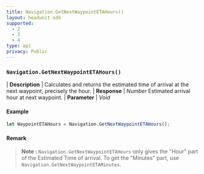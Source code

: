 ```yaml
---
title: Navigation.GetNextWaypointETAHours()
layout: headunit-sdk
supported:
  - 2
  - 3
  - 4
type: api
privacy: Public
---
```


### `Navigation.GetNextWaypointETAHours()`

| **Description** | Calculates and returns the estimated time of arrival at the next waypoint, precisely the hour.
| **Response** | *Number*  Estimated arrival hour at next waypoint.
| **Parameter**   | *Void*

#### Example

```javascript
let WaypointETAHours = Navigation.GetNextWaypointETAHours();
```

#### Remark

>**Note :** `Navigation.GetNextWaypointETAHours` only gives the "Hour" part of the Estimated Time of arrival. To get the "Minutes" part, use `Navigation.GetNextWaypointETAMinutes`.